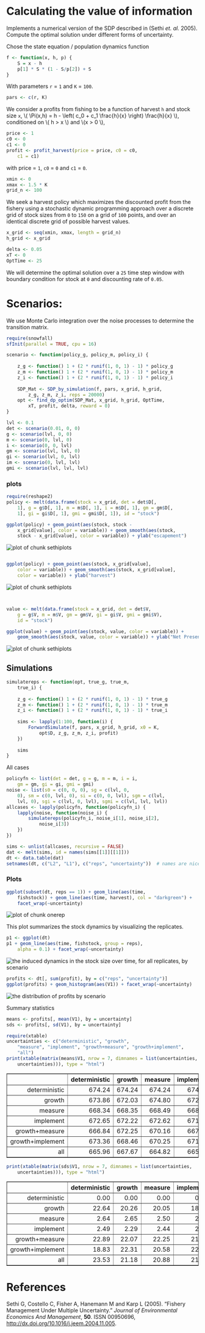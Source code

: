





# Calculating the value of information

 Implements a numerical version of the SDP described in (Sethi _et. al._ 2005).
 Compute the optimal solution under different forms of uncertainty.   




Chose the state equation / population dynamics function



```r
f <- function(x, h, p) {
    S = x - h
    p[1] * S * (1 - S/p[2]) + S
}
```




With parameters `r` = `1` and `K` = `100`.



```r
pars <- c(r, K)
```




We consider a profits from fishing to be a function of harvest `h` and stock size `x`,  \\( \Pi(x,h) = h - \left( c_0  + c_1 \frac{h}{x} \right) \frac{h}{x} \\), conditioned on \\( h > x \\) and \\(x > 0 \\),



```r
price <- 1
c0 <- 0
c1 <- 0
profit <- profit_harvest(price = price, c0 = c0, 
    c1 = c1)
```




with price = `1`, `c0` = `0` and `c1` = `0`. 




```r
xmin <- 0
xmax <- 1.5 * K
grid_n <- 100
```




We seek a harvest policy which maximizes the discounted profit from the fishery using a stochastic dynamic programming approach over a discrete grid of stock sizes from `0` to `150` on a grid of `100` points, and over an identical discrete grid of possible harvest values.  




```r
x_grid <- seq(xmin, xmax, length = grid_n)
h_grid <- x_grid
```







```r
delta <- 0.05
xT <- 0
OptTime <- 25
```




We will determine the optimal solution over a `25` time step window with boundary condition for stock at `0` and discounting rate of `0.05`.  

# Scenarios: 

We use Monte Carlo integration over the noise processes to determine the transition matrix.  



```r
require(snowfall)
sfInit(parallel = TRUE, cpu = 16)
```



```r
scenario <- function(policy_g, policy_m, policy_i) {
    
    z_g <- function() 1 + (2 * runif(1, 0, 1) - 1) * policy_g
    z_m <- function() 1 + (2 * runif(1, 0, 1) - 1) * policy_m
    z_i <- function() 1 + (2 * runif(1, 0, 1) - 1) * policy_i
    
    SDP_Mat <- SDP_by_simulation(f, pars, x_grid, h_grid, 
        z_g, z_m, z_i, reps = 20000)
    opt <- find_dp_optim(SDP_Mat, x_grid, h_grid, OptTime, 
        xT, profit, delta, reward = 0)
}
```






```r
lvl <- 0.1
det <- scenario(0.01, 0, 0)
g <- scenario(lvl, 0, 0)
m <- scenario(0, lvl, 0)
i <- scenario(0, 0, lvl)
gm <- scenario(lvl, lvl, 0)
gi <- scenario(lvl, 0, lvl)
im <- scenario(0, lvl, lvl)
gmi <- scenario(lvl, lvl, lvl)
```



### plots



```r
require(reshape2)
policy <- melt(data.frame(stock = x_grid, det = det$D[, 
    1], g = g$D[, 1], m = m$D[, 1], i = m$D[, 1], gm = gm$D[, 
    1], gi = gi$D[, 1], gmi = gmi$D[, 1]), id = "stock")

ggplot(policy) + geom_point(aes(stock, stock - 
    x_grid[value], color = variable)) + geom_smooth(aes(stock, 
    stock - x_grid[value], color = variable)) + ylab("escapement")
```

![plot of chunk sethiplots](http://farm8.staticflickr.com/7259/7416278218_b7b4271ce3_o.png) 

```r

ggplot(policy) + geom_point(aes(stock, x_grid[value], 
    color = variable)) + geom_smooth(aes(stock, x_grid[value], 
    color = variable)) + ylab("harvest")
```

![plot of chunk sethiplots](http://farm9.staticflickr.com/8164/7416278820_8704828f66_o.png) 

```r


value <- melt(data.frame(stock = x_grid, det = det$V, 
    g = g$V, m = m$V, gm = gm$V, gi = gi$V, gmi = gmi$V), 
    id = "stock")

ggplot(value) + geom_point(aes(stock, value, color = variable)) + 
    geom_smooth(aes(stock, value, color = variable)) + ylab("Net Present Value")
```

![plot of chunk sethiplots](http://farm9.staticflickr.com/8005/7416279222_c4e163b8c7_o.png) 


## Simulations



```r
simulatereps <- function(opt, true_g, true_m, 
    true_i) {
    
    z_g <- function() 1 + (2 * runif(1, 0, 1) - 1) * true_g
    z_m <- function() 1 + (2 * runif(1, 0, 1) - 1) * true_m
    z_i <- function() 1 + (2 * runif(1, 0, 1) - 1) * true_i
    
    sims <- lapply(1:100, function(i) {
        ForwardSimulate(f, pars, x_grid, h_grid, x0 = K, 
            opt$D, z_g, z_m, z_i, profit)
    })
    
    sims
}
```





All cases



```r
policyfn <- list(det = det, g = g, m = m, i = i, 
    gm = gm, gi = gi, gmi = gmi)
noise <- list(s0 = c(0, 0, 0), sg = c(lvl, 0, 
    0), sm = c(0, lvl, 0), si = c(0, 0, lvl), sgm = c(lvl, 
    lvl, 0), sgi = c(lvl, 0, lvl), sgmi = c(lvl, lvl, lvl))
allcases <- lapply(policyfn, function(policyfn_i) {
    lapply(noise, function(noise_i) {
        simulatereps(policyfn_i, noise_i[1], noise_i[2], 
            noise_i[3])
    })
})
```






```r
sims <- unlist(allcases, recursive = FALSE)
dat <- melt(sims, id = names(sims[[1]][[1]]))
dt <- data.table(dat)
setnames(dt, c("L2", "L1"), c("reps", "uncertainty"))  # names are nice
```





### Plots 




```r
ggplot(subset(dt, reps == 1)) + geom_line(aes(time, 
    fishstock)) + geom_line(aes(time, harvest), col = "darkgreen") + 
    facet_wrap(~uncertainty)
```

![plot of chunk onerep](http://farm8.staticflickr.com/7262/7416382244_b42ea9aae1_o.png) 


This plot summarizes the stock dynamics by visualizing the replicates.



```r
p1 <- ggplot(dt)
p1 + geom_line(aes(time, fishstock, group = reps), 
    alpha = 0.1) + facet_wrap(~uncertainty)
```

![the induced dynamics in the stock size over time, for all replicates, by scenario](http://farm9.staticflickr.com/8003/7416386694_7a2beb2e6f_o.png) 





```r
profits <- dt[, sum(profit), by = c("reps", "uncertainty")]
ggplot(profits) + geom_histogram(aes(V1)) + facet_wrap(~uncertainty)
```

![the distribution of profits by scenario](http://farm8.staticflickr.com/7125/7416389440_b7bdf89b4f_o.png) 


Summary statistics 



```r
means <- profits[, mean(V1), by = uncertainty]
sds <- profits[, sd(V1), by = uncertainty]
```






```r
require(xtable)
uncertainties <- c("deterministic", "growth", 
    "measure", "implement", "growth+measure", "growth+implement", 
    "all")
print(xtable(matrix(means$V1, nrow = 7, dimnames = list(uncertainties, 
    uncertainties))), type = "html")
```

<!-- html table generated in R 2.14.1 by xtable 1.7-0 package -->
<!-- Thu Jun 21 14:34:05 2012 -->
<TABLE border=1>
<TR> <TH>  </TH> <TH> deterministic </TH> <TH> growth </TH> <TH> measure </TH> <TH> implement </TH> <TH> growth+measure </TH> <TH> growth+implement </TH> <TH> all </TH>  </TR>
  <TR> <TD align="right"> deterministic </TD> <TD align="right"> 674.24 </TD> <TD align="right"> 674.24 </TD> <TD align="right"> 674.24 </TD> <TD align="right"> 674.24 </TD> <TD align="right"> 674.24 </TD> <TD align="right"> 674.24 </TD> <TD align="right"> 674.24 </TD> </TR>
  <TR> <TD align="right"> growth </TD> <TD align="right"> 673.86 </TD> <TD align="right"> 672.03 </TD> <TD align="right"> 674.80 </TD> <TD align="right"> 672.41 </TD> <TD align="right"> 675.34 </TD> <TD align="right"> 673.48 </TD> <TD align="right"> 674.64 </TD> </TR>
  <TR> <TD align="right"> measure </TD> <TD align="right"> 668.34 </TD> <TD align="right"> 668.35 </TD> <TD align="right"> 668.49 </TD> <TD align="right"> 668.40 </TD> <TD align="right"> 668.90 </TD> <TD align="right"> 668.50 </TD> <TD align="right"> 668.48 </TD> </TR>
  <TR> <TD align="right"> implement </TD> <TD align="right"> 672.65 </TD> <TD align="right"> 672.22 </TD> <TD align="right"> 672.62 </TD> <TD align="right"> 671.83 </TD> <TD align="right"> 672.40 </TD> <TD align="right"> 672.56 </TD> <TD align="right"> 672.22 </TD> </TR>
  <TR> <TD align="right"> growth+measure </TD> <TD align="right"> 666.84 </TD> <TD align="right"> 672.25 </TD> <TD align="right"> 670.16 </TD> <TD align="right"> 667.48 </TD> <TD align="right"> 667.78 </TD> <TD align="right"> 668.48 </TD> <TD align="right"> 672.21 </TD> </TR>
  <TR> <TD align="right"> growth+implement </TD> <TD align="right"> 673.36 </TD> <TD align="right"> 668.46 </TD> <TD align="right"> 670.25 </TD> <TD align="right"> 671.88 </TD> <TD align="right"> 672.58 </TD> <TD align="right"> 671.20 </TD> <TD align="right"> 673.67 </TD> </TR>
  <TR> <TD align="right"> all </TD> <TD align="right"> 665.96 </TD> <TD align="right"> 667.67 </TD> <TD align="right"> 664.82 </TD> <TD align="right"> 665.86 </TD> <TD align="right"> 667.26 </TD> <TD align="right"> 667.77 </TD> <TD align="right"> 666.34 </TD> </TR>
   </TABLE>


```r
print(xtable(matrix(sds$V1, nrow = 7, dimnames = list(uncertainties, 
    uncertainties))), type = "html")
```

<!-- html table generated in R 2.14.1 by xtable 1.7-0 package -->
<!-- Thu Jun 21 14:34:05 2012 -->
<TABLE border=1>
<TR> <TH>  </TH> <TH> deterministic </TH> <TH> growth </TH> <TH> measure </TH> <TH> implement </TH> <TH> growth+measure </TH> <TH> growth+implement </TH> <TH> all </TH>  </TR>
  <TR> <TD align="right"> deterministic </TD> <TD align="right"> 0.00 </TD> <TD align="right"> 0.00 </TD> <TD align="right"> 0.00 </TD> <TD align="right"> 0.00 </TD> <TD align="right"> 0.00 </TD> <TD align="right"> 0.00 </TD> <TD align="right"> 0.00 </TD> </TR>
  <TR> <TD align="right"> growth </TD> <TD align="right"> 22.64 </TD> <TD align="right"> 20.26 </TD> <TD align="right"> 20.05 </TD> <TD align="right"> 18.94 </TD> <TD align="right"> 19.55 </TD> <TD align="right"> 20.95 </TD> <TD align="right"> 20.65 </TD> </TR>
  <TR> <TD align="right"> measure </TD> <TD align="right"> 2.64 </TD> <TD align="right"> 2.65 </TD> <TD align="right"> 2.50 </TD> <TD align="right"> 2.66 </TD> <TD align="right"> 2.34 </TD> <TD align="right"> 2.50 </TD> <TD align="right"> 2.35 </TD> </TR>
  <TR> <TD align="right"> implement </TD> <TD align="right"> 2.49 </TD> <TD align="right"> 2.29 </TD> <TD align="right"> 2.44 </TD> <TD align="right"> 2.73 </TD> <TD align="right"> 2.43 </TD> <TD align="right"> 2.48 </TD> <TD align="right"> 2.21 </TD> </TR>
  <TR> <TD align="right"> growth+measure </TD> <TD align="right"> 22.89 </TD> <TD align="right"> 22.07 </TD> <TD align="right"> 22.25 </TD> <TD align="right"> 21.92 </TD> <TD align="right"> 21.28 </TD> <TD align="right"> 19.32 </TD> <TD align="right"> 21.11 </TD> </TR>
  <TR> <TD align="right"> growth+implement </TD> <TD align="right"> 18.83 </TD> <TD align="right"> 22.31 </TD> <TD align="right"> 20.58 </TD> <TD align="right"> 22.80 </TD> <TD align="right"> 21.05 </TD> <TD align="right"> 21.30 </TD> <TD align="right"> 20.11 </TD> </TR>
  <TR> <TD align="right"> all </TD> <TD align="right"> 23.53 </TD> <TD align="right"> 21.18 </TD> <TD align="right"> 20.88 </TD> <TD align="right"> 21.54 </TD> <TD align="right"> 20.23 </TD> <TD align="right"> 20.53 </TD> <TD align="right"> 19.52 </TD> </TR>
   </TABLE>





# References

<p>Sethi G, Costello C, Fisher A, Hanemann M and Karp L (2005).
&ldquo;Fishery Management Under Multiple Uncertainty.&rdquo;
<EM>Journal of Environmental Economics And Management</EM>, <B>50</B>.
ISSN 00950696, <a href="http://dx.doi.org/10.1016/j.jeem.2004.11.005">http://dx.doi.org/10.1016/j.jeem.2004.11.005</a>.


